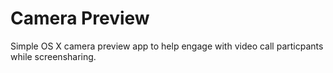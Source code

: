 # Camera Preview

Simple OS X camera preview app to help engage with video call particpants while screensharing.
